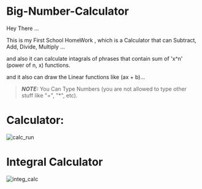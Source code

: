 # Big-Number-Calculator
Hey There ...

This is my First School HomeWork , 
which is a Calculator that can Subtract, Add, Divide, Multiply ...

and also it can calculate intagrals of phrases that contain sum of 'x^n' (power of n, x) functions.

and it also can draw the Linear functions like (ax + b)...

> **_NOTE:_**  You Can Type Numbers (you are not allowed to type other stuff like "=", "*", etc).

# Calculator:
![calc_run](https://user-images.githubusercontent.com/80680631/112719344-2bb0ed80-8f16-11eb-8788-3adc9417399e.gif)



# Integral Calculator
![integ_calc](https://user-images.githubusercontent.com/80680631/112764653-d0b6ed80-901e-11eb-9d6b-d4f96f97a6a6.gif)

